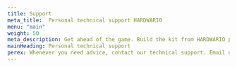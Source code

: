```yaml
---
title: Support
meta_title:  Personal technical support HARDWARIO
menu: "main"
weight: 50
meta_description: Get ahead of the game. Build the kit from HARDWARIO products and create your own IoT project. Use the handbook and our advice for your future digital masterpieces.
mainHeading: Personal technical support
perex: Whenever you need advice, contact our technical support. Email us at <a href = "mailto:ask@hardwario.com">ask@hardwario.com</a> or use the online chat here on the web.
---
```

